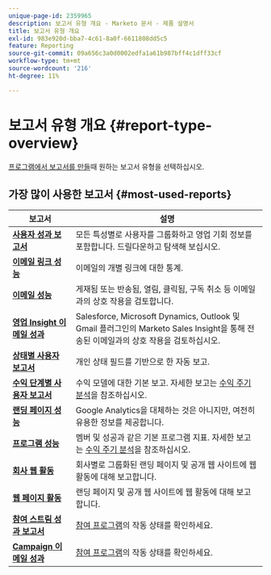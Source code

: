 ```yaml
---
unique-page-id: 2359965
description: 보고서 유형 개요 - Marketo 문서 - 제품 설명서
title: 보고서 유형 개요
exl-id: 983e920d-bba7-4c61-8a0f-6611808dd5c5
feature: Reporting
source-git-commit: 09a656c3a0d0002edfa1a61b987bff4c1dff33cf
workflow-type: tm+mt
source-wordcount: '216'
ht-degree: 11%

---
```


# 보고서 유형 개요 {#report-type-overview}

[프로그램에서 보고서를 만들](/help/marketo/product-docs/reporting/basic-reporting/creating-reports/create-a-report-in-a-program.md)때 원하는 보고서 유형을 선택하십시오.

## 가장 많이 사용한 보고서 {#most-used-reports}

<table>
 <thead>
  <tr>
   <th>보고서</th>
   <th>설명</th>
  </tr>
 </thead>
 <tbody>
  <tr>
   <td><strong><a href="people-performance-report.md">사용자 성과 보고서</a></strong></td>
   <td>모든 특성별로 사용자를 그룹화하고 영업 기회 정보를 포함합니다. 드릴다운하고 탐색해 보십시오.</td>
  </tr>
  <tr>
   <td><strong><a href="/help/marketo/product-docs/email-marketing/email-programs/email-program-data/email-link-performance-report.md">이메일 링크 성능</a>  </strong></td>
   <td>이메일의 개별 링크에 대한 통계.</td>
  </tr>
  <tr>
   <td><strong><a href="/help/marketo/product-docs/email-marketing/email-programs/email-program-data/email-performance-report.md">이메일 성능</a>  </strong></td>
   <td>게재됨 또는 반송됨, 열림, 클릭됨, 구독 취소 등 이메일과의 상호 작용을 검토합니다.</td>
  </tr>
  <tr>
   <td><strong><a href="/help/marketo/product-docs/marketo-sales-insight/msi-for-salesforce/features/performance-reports/sales-insight-email-performance-report.md">영업 Insight 이메일 성과</a></strong></td>
   <td>Salesforce, Microsoft Dynamics, Outlook 및 Gmail 플러그인의 Marketo Sales Insight을 통해 전송된 이메일과의 상호 작용을 검토하십시오.</td>
  </tr>
  <tr>
   <td><strong><a href="people-by-status-report.md">상태별 사용자 보고서</a></strong></td>
   <td>개인 상태 필드를 기반으로 한 자동 보고.</td>
  </tr>
  <tr>
   <td><strong><a href="/help/marketo/product-docs/reporting/revenue-cycle-analytics/revenue-tools/people-by-revenue-stage-report.md">수익 단계별 사용자 보고서</a></strong></td>
   <td>수익 모델에 대한 기본 보고. 자세한 보고는 <a href="https://experienceleague.adobe.com/en/docs/marketo/using/product-docs/reporting/revenue-cycle-analytics/revenue-cycle-models/create-a-new-revenue-model">수익 주기 분석</a>을 참조하십시오.</td>
  </tr>
  <tr>
   <td><strong><a href="/help/marketo/product-docs/demand-generation/landing-pages/understanding-landing-pages/landing-page-performance-report.md">랜딩 페이지 성능</a>  </strong></td>
   <td>Google Analytics을 대체하는 것은 아니지만, 여전히 유용한 정보를 제공합니다.</td>
  </tr>
  <tr>
   <td><strong><a href="/help/marketo/product-docs/core-marketo-concepts/programs/program-performance-report/create-a-program-performance-report.md">프로그램 성능</a>  </strong></td>
   <td>멤버 및 성공과 같은 기본 프로그램 지표. 자세한 보고는 <a href="https://experienceleague.adobe.com/en/docs/marketo/using/product-docs/reporting/revenue-cycle-analytics/revenue-cycle-models/create-a-new-revenue-model">수익 주기 분석</a>을 참조하십시오.</td>
  </tr>
  <tr>
   <td><strong><a href="company-web-activity-report.md">회사 웹 활동</a></strong></td>
   <td>회사별로 그룹화된 랜딩 페이지 및 공개 웹 사이트에 웹 활동에 대해 보고합니다.</td>
  </tr>
  <tr>
   <td><strong><a href="web-page-activity-report.md">웹 페이지 활동</a></strong></td>
   <td>랜딩 페이지 및 공개 웹 사이트에 웹 활동에 대해 보고합니다.</td>
  </tr>
  <tr>
   <td><strong><a href="/help/marketo/product-docs/email-marketing/drip-nurturing/reports-and-notifications/engagement-stream-performance-report.md">참여 스트림 성과 보고서</a> </strong></td>
   <td><a href="https://experienceleague.adobe.com/en/docs/marketo/using/product-docs/email-marketing/drip-nurturing/creating-an-engagement-program/understanding-engagement-programs">참여 프로그램</a>의 작동 상태를 확인하세요.</td>
  </tr>
   <tr>
   <td><strong><a href="/help/marketo/product-docs/reporting/basic-reporting/report-types/campaign-email-performance-report.md">Campaign 이메일 성과</a> </strong></td>
   <td><a href="https://experienceleague.adobe.com/en/docs/marketo/using/product-docs/email-marketing/drip-nurturing/creating-an-engagement-program/understanding-engagement-programs">참여 프로그램</a>의 작동 상태를 확인하세요.</td>
  </tr>
 </tbody>
</table>
